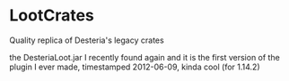 # LootCrates
Quality replica of Desteria's legacy crates

the DesteriaLoot.jar I recently found again and it is the first version of the plugin I ever made, timestamped 2012-06-09, kinda cool (for 1.14.2)
